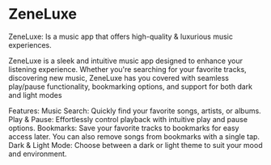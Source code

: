 # ZeneLuxe
ZeneLuxe: Is a music app that offers high-quality &amp; luxurious music experiences.

ZeneLuxe is a sleek and intuitive music app designed to enhance your listening experience. Whether you're searching for your favorite tracks, discovering new music, ZeneLuxe has you covered with seamless play/pause functionality, bookmarking options, and support for both dark and light modes

Features: 
Music Search: Quickly find your favorite songs, artists, or albums.
Play & Pause: Effortlessly control playback with intuitive play and pause options.
Bookmarks: Save your favorite tracks to bookmarks for easy access later. You can also remove songs from bookmarks with a single tap.
Dark & Light Mode: Choose between a dark or light theme to suit your mood and environment.
